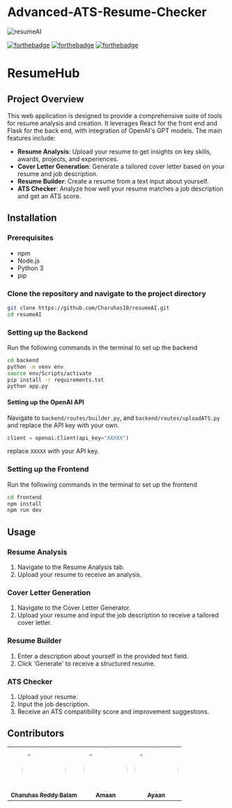 # Advanced-ATS-Resume-Checker
![resumeAI](https://socialify.git.ci/Charuhas10/resumeAI/image?font=Bitter&language=1&name=1&pattern=Plus&stargazers=1&theme=Dark)

[![forthebadge](https://forthebadge.com/images/badges/made-with-javascript.svg)](https://forthebadge.com)
[![forthebadge](https://forthebadge.com/images/badges/made-with-typescript.svg)](https://forthebadge.com)
[![forthebadge](https://forthebadge.com/images/badges/made-with-python.svg)](https://forthebadge.com)

# ResumeHub

## Project Overview

This web application is designed to provide a comprehensive suite of tools for resume analysis and creation. It leverages React for the front end and Flask for the back end, with integration of OpenAI's GPT models. The main features include:

- **Resume Analysis**: Upload your resume to get insights on key skills, awards, projects, and experiences.
- **Cover Letter Generation**: Generate a tailored cover letter based on your resume and job description.
- **Resume Builder**: Create a resume from a text input about yourself.
- **ATS Checker**: Analyze how well your resume matches a job description and get an ATS score.

## Installation

### Prerequisites

- npm
- Node.js
- Python 3
- pip

### Clone the repository and navigate to the project directory

```bash
git clone https://github.com/Charuhas10/resumeAI.git
cd resumeAI
```

### Setting up the Backend

Run the following commands in the terminal to set up the backend

```bash
cd backend
python -m venv env
source env/Scripts/activate
pip install -r requirements.txt
python app.py
```

#### Setting up the OpenAI API

Navigate to `backend/routes/builder.py`, and `backend/routes/uploadATS.py` and replace the API key with your own.

```python
client = openai.Client(api_key="XXXXX")
```

replace `XXXXX` with your API key.

### Setting up the Frontend

Run the following commands in the terminal to set up the frontend

```bash
cd frontend
npm install
npm run dev
```

## Usage

### Resume Analysis

1. Navigate to the Resume Analysis tab.
2. Upload your resume to receive an analysis.

### Cover Letter Generation

1. Navigate to the Cover Letter Generator.
2. Upload your resume and input the job description to receive a tailored cover letter.

### Resume Builder

1. Enter a description about yourself in the provided text field.
2. Click 'Generate' to receive a structured resume.

### ATS Checker

1. Upload your resume.
2. Input the job description.
3. Receive an ATS compatibility score and improvement suggestions.

## Contributors

<table>
  <tr>
    <td align="center"><a href="https://github.com/Charuhas10"><img src="https://avatars.githubusercontent.com/u/72398218?v=4" width="100px;" alt="" style="border-radius:50%"/><br /><sub><b>Charuhas Reddy Balam</b></sub></a><br /></td> 
    <td align="center"><a href="https://github.com/amaan14999"><img src="https://avatars.githubusercontent.com/u/73187712?v=4" width="100px;" alt="" style="border-radius:50%"/><br /><sub><b>Amaan</b></sub></a><br /></td>  
    <td align="center"><a href="https://github.com/itsjustayaan"><img src="https://avatars.githubusercontent.com/u/74494948?v=4" width="100px;" alt="" style="border-radius:50%"/><br /><sub><b>Ayaan</b></sub></a><br /></td>  
  </tr>
</table>
